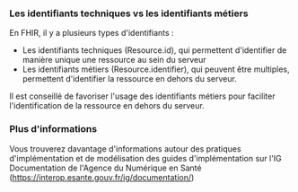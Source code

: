 ### Les identifiants techniques vs les identifiants métiers

En FHIR, il y a plusieurs types d'identifiants :

* Les identifiants techniques (Resource.id), qui permettent d'identifier de manière unique une ressource au sein du serveur
* Les identifiants métiers (Resource.identifier), qui peuvent être multiples, permettent d'identifier la ressource en dehors du serveur.

Il est conseillé de favoriser l'usage des identifiants métiers pour faciliter l'identification de la ressource en dehors du serveur.

### Plus d'informations

Vous trouverez davantage d'informations autour des pratiques d'implémentation et de modélisation des guides d'implémentation sur l'IG Documentation de l'Agence du Numérique en Santé (https://interop.esante.gouv.fr/ig/documentation/)
